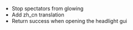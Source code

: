 * Stop spectators from glowing
* Add zh_cn translation
* Return success when opening the headlight gui